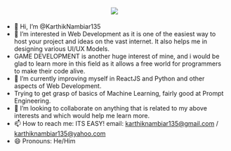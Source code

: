 <h1 align="center">
  <img src="https://readme-typing-svg.herokuapp.com/?lines=Hello,+World!+👋;I'm+a+Full-Stack+Developer;Passionate+about+Learning+%26+&+Gaming;Welcome+to+my+profile!&center=true&size=60">
</h1>



- 👋 Hi, I’m @KarthikNambiar135
- 👀 I’m interested in Web Development as it is one of the easiest way to host your project and ideas on the vast internet. It also helps me in designing various UI/UX Models.
- GAME DEVELOPMENT is another huge interest of mine, and i would be glad to learn more in this field as it allows a free world for programmers to make their code alive.
- 🌱 I’m currently improving myself in ReactJS and Python and other aspects of Web Development.
- Trying to get grasp of basics of Machine Learning, fairly good at Prompt Engineering.
- 💞️ I’m looking to collaborate on anything that is related to my above interests and which would help me learn more.
- 📫 How to reach me: ITS EASY! email: karthiknambiar135@gmail.com / karthiknambiar135@yahoo.com
- 😄 Pronouns: He/Him
<!--- ⚡ Fun fact: --->

<!---
KarthikNambiar135/KarthikNambiar135 is a ✨ special ✨ repository because its `README.md` (this file) appears on your GitHub profile.
You can click the Preview link to take a look at your changes.
--->
